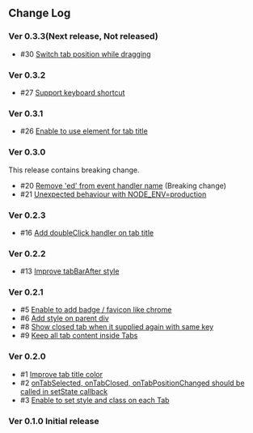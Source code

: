 ## Change Log

### Ver 0.3.3(Next release, Not released)

  * #30 [Switch tab position while dragging](https://github.com/georgeOsdDev/react-draggable-tab/issues/33)

### Ver 0.3.2

  * #27 [Support keyboard shortcut](https://github.com/georgeOsdDev/react-draggable-tab/issues/27)

### Ver 0.3.1

  * #26 [Enable to use element for tab title](https://github.com/georgeOsdDev/react-draggable-tab/issues/26)

### Ver 0.3.0

  This release contains breaking change.

  * #20 [Remove 'ed' from event handler name](https://github.com/georgeOsdDev/react-draggable-tab/issues/20) (Breaking change)
  * #21 [Unexpected behaviour with NODE_ENV=production](https://github.com/georgeOsdDev/react-draggable-tab/issues/21)

### Ver 0.2.3

  * #16 [Add doubleClick handler on tab title](https://github.com/georgeOsdDev/react-draggable-tab/issues/16)

### Ver 0.2.2

  * #13 [Improve tabBarAfter style](https://github.com/georgeOsdDev/react-draggable-tab/issues/13)

### Ver 0.2.1

  * #5 [Enable to add badge / favicon like chrome](https://github.com/georgeOsdDev/react-draggable-tab/issues/5)
  * #6 [Add style on parent div](https://github.com/georgeOsdDev/react-draggable-tab/issues/6)
  * #8 [Show closed tab when it supplied again with same key](https://github.com/georgeOsdDev/react-draggable-tab/issues/8)
  * #9 [Keep all tab content inside Tabs](https://github.com/georgeOsdDev/react-draggable-tab/issues/9)

### Ver 0.2.0

  * #1 [Improve tab title color](https://github.com/georgeOsdDev/react-draggable-tab/issues/1)
  * #2 [onTabSelected, onTabClosed, onTabPositionChanged should be called in setState callback](https://github.com/georgeOsdDev/react-draggable-tab/issues/2)
  * #3 [Enable to set style and class on each Tab](https://github.com/georgeOsdDev/react-draggable-tab/issues/3)

### Ver 0.1.0 Initial release
